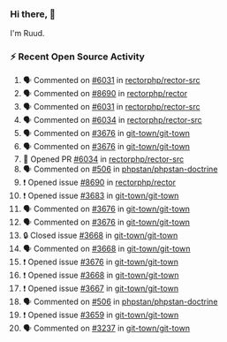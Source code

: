 ### Hi there, 👋

I'm Ruud.
 
### :zap: Recent Open Source Activity

<!--START_SECTION:activity-->
1. 🗣 Commented on [#6031](https://github.com/rectorphp/rector-src/pull/6031#issuecomment-2191358295) in [rectorphp/rector-src](https://github.com/rectorphp/rector-src)
2. 🗣 Commented on [#8690](https://github.com/rectorphp/rector/issues/8690#issuecomment-2191058953) in [rectorphp/rector](https://github.com/rectorphp/rector)
3. 🗣 Commented on [#6031](https://github.com/rectorphp/rector-src/pull/6031#issuecomment-2191051272) in [rectorphp/rector-src](https://github.com/rectorphp/rector-src)
4. 🗣 Commented on [#6034](https://github.com/rectorphp/rector-src/pull/6034#issuecomment-2191043718) in [rectorphp/rector-src](https://github.com/rectorphp/rector-src)
5. 🗣 Commented on [#3676](https://github.com/git-town/git-town/issues/3676#issuecomment-2190925383) in [git-town/git-town](https://github.com/git-town/git-town)
6. 🗣 Commented on [#3676](https://github.com/git-town/git-town/issues/3676#issuecomment-2190916982) in [git-town/git-town](https://github.com/git-town/git-town)
7. 💪 Opened PR [#6034](https://github.com/rectorphp/rector-src/pull/6034) in [rectorphp/rector-src](https://github.com/rectorphp/rector-src)
8. 🗣 Commented on [#506](https://github.com/phpstan/phpstan-doctrine/pull/506#issuecomment-2189529130) in [phpstan/phpstan-doctrine](https://github.com/phpstan/phpstan-doctrine)
9. ❗ Opened issue [#8690](https://github.com/rectorphp/rector/issues/8690) in [rectorphp/rector](https://github.com/rectorphp/rector)
10. ❗ Opened issue [#3683](https://github.com/git-town/git-town/issues/3683) in [git-town/git-town](https://github.com/git-town/git-town)
11. 🗣 Commented on [#3676](https://github.com/git-town/git-town/issues/3676#issuecomment-2188138330) in [git-town/git-town](https://github.com/git-town/git-town)
12. 🗣 Commented on [#3676](https://github.com/git-town/git-town/issues/3676#issuecomment-2188081956) in [git-town/git-town](https://github.com/git-town/git-town)
13. 🔒 Closed issue [#3668](https://github.com/git-town/git-town/issues/3668) in [git-town/git-town](https://github.com/git-town/git-town)
14. 🗣 Commented on [#3668](https://github.com/git-town/git-town/issues/3668#issuecomment-2188019555) in [git-town/git-town](https://github.com/git-town/git-town)
15. ❗ Opened issue [#3676](https://github.com/git-town/git-town/issues/3676) in [git-town/git-town](https://github.com/git-town/git-town)
16. ❗ Opened issue [#3668](https://github.com/git-town/git-town/issues/3668) in [git-town/git-town](https://github.com/git-town/git-town)
17. ❗ Opened issue [#3667](https://github.com/git-town/git-town/issues/3667) in [git-town/git-town](https://github.com/git-town/git-town)
18. 🗣 Commented on [#506](https://github.com/phpstan/phpstan-doctrine/pull/506#issuecomment-2180760215) in [phpstan/phpstan-doctrine](https://github.com/phpstan/phpstan-doctrine)
19. ❗ Opened issue [#3659](https://github.com/git-town/git-town/issues/3659) in [git-town/git-town](https://github.com/git-town/git-town)
20. 🗣 Commented on [#3237](https://github.com/git-town/git-town/issues/3237#issuecomment-2179853184) in [git-town/git-town](https://github.com/git-town/git-town)
<!--END_SECTION:activity-->

